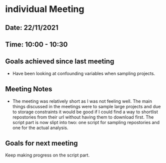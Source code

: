# individual Meeting 
## Date: 22/11/2021
## Time: 10:00 - 10:30

## Goals achieved since last meeting

* Have been looking at confounding variables when sampling projects.

## Meeting Notes

* The meeting was relatively short as I was not feeling well. The main things discussed in the meetings were to sample large projects and due to storage constraints it would be good if I could find a way to shortlist repostories from their url without having them to download first. The script part is now slipt into two:  one script for sampling repostories and one for the actual analysis.

## Goals for next meeting
Keep making progress on the script part.

